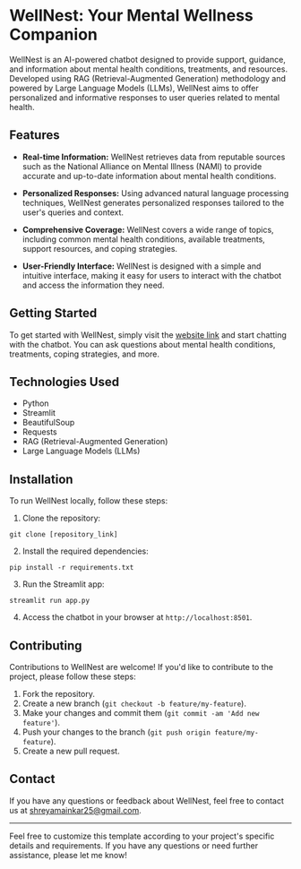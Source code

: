 
# WellNest: Your Mental Wellness Companion

WellNest is an AI-powered chatbot designed to provide support, guidance, and information about mental health conditions, treatments, and resources. Developed using RAG (Retrieval-Augmented Generation) methodology and powered by Large Language Models (LLMs), WellNest aims to offer personalized and informative responses to user queries related to mental health.

## Features

- **Real-time Information:** WellNest retrieves data from reputable sources such as the National Alliance on Mental Illness (NAMI) to provide accurate and up-to-date information about mental health conditions.
  
- **Personalized Responses:** Using advanced natural language processing techniques, WellNest generates personalized responses tailored to the user's queries and context.

- **Comprehensive Coverage:** WellNest covers a wide range of topics, including common mental health conditions, available treatments, support resources, and coping strategies.

- **User-Friendly Interface:** WellNest is designed with a simple and intuitive interface, making it easy for users to interact with the chatbot and access the information they need.

## Getting Started

To get started with WellNest, simply visit the [website link]() and start chatting with the chatbot. You can ask questions about mental health conditions, treatments, coping strategies, and more.

## Technologies Used

- Python
- Streamlit
- BeautifulSoup
- Requests
- RAG (Retrieval-Augmented Generation)
- Large Language Models (LLMs)

## Installation

To run WellNest locally, follow these steps:

1. Clone the repository:

```
git clone [repository_link]
```

2. Install the required dependencies:

```
pip install -r requirements.txt
```

3. Run the Streamlit app:

```
streamlit run app.py
```

4. Access the chatbot in your browser at `http://localhost:8501`.

## Contributing

Contributions to WellNest are welcome! If you'd like to contribute to the project, please follow these steps:

1. Fork the repository.
2. Create a new branch (`git checkout -b feature/my-feature`).
3. Make your changes and commit them (`git commit -am 'Add new feature'`).
4. Push your changes to the branch (`git push origin feature/my-feature`).
5. Create a new pull request.



## Contact

If you have any questions or feedback about WellNest, feel free to contact us at shreyamainkar25@gmail.com.

---

Feel free to customize this template according to your project's specific details and requirements. If you have any questions or need further assistance, please let me know!
